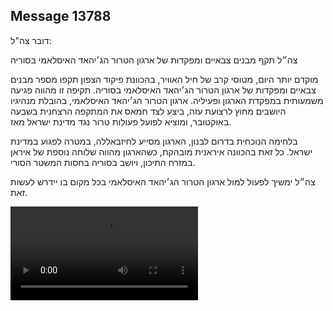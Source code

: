## Message 13788

דובר צה"ל:

צה״ל תקף מבנים צבאיים ומפקדות של ארגון הטרור הג׳יהאד האיסלאמי בסוריה

מוקדם יותר היום, מטוסי קרב של חיל האוויר, בהכוונת פיקוד הצפון תקפו מספר מבנים צבאיים ומפקדות של ארגון הטרור הג׳יהאד האיסלאמי בסוריה. 
תקיפה זו מהווה פגיעה משמעותית במפקדת הארגון ופעיליה. ארגון הטרור הג׳יהאד האיסלאמי, בהובלת מנהיגיו היושבים מחוץ לרצועת עזה, ביצע לצד חמאס את המתקפה הרצחנית בשבעה באוקטובר, ומוציא לפועל פעולות טרור נגד מדינת ישראל מאז.

בלחימה הנוכחית בדרום לבנון, הארגון מסייע לחיזבאללה, במטרה לפגוע במדינת ישראל. כל זאת בהכוונה איראנית מובהקת, כשהארגון מהווה שלוחה נוספת של איראן במזרח התיכון, ויושב בסוריה בחסות המשטר הסורי.

צה״ל ימשיך לפעול למול ארגון הטרור הג׳יהאד האיסלאמי בכל מקום בו יידרש לעשות זאת.

![Video](https://data.iron-swords.co.il/2024/November/14/https://data.iron-swords.co.il/2024/November/14/13788/13788_media.mp4)
